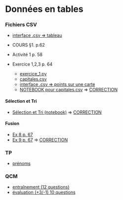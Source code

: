 # Données en tables
### Fichiers CSV 
* [interface .csv => tableau](https://www.cahier-nsi.fr/livecsv/)
* COURS §1. p.62

* Activité 1 p. 58
* Exercice 1,2,3 p. 64
   * [exercice_1.py](exercice_1.py) 
   * [capitales.csv](capitales.csv)
   * [interface .csv => points sur une carte](https://www.cahier-nsi.fr/livecsvmap2/)
   * [NOTEBOOK pour capitales.csv](https://notebook.basthon.fr/?from=https://raw.githubusercontent.com/thfruchart/1nsi/main/S4/ExoCSV.ipynb&aux=https://raw.githubusercontent.com/thfruchart/1nsi/main/S4/capitales.csv) => [CORRECTION](https://notebook.basthon.fr/?from=https://raw.githubusercontent.com/thfruchart/1nsi/main/S4/CAPITALES.ipynb&aux=https://raw.githubusercontent.com/thfruchart/1nsi/main/S4/capitales.csv)
#### Sélection et Tri
 * [Sélection et Tri (notebook)](https://notebook.basthon.fr/?from=https://raw.githubusercontent.com/thfruchart/1nsi/main/S4/Selection_Tri_Table.ipynb) => [CORRECTION](https://notebook.basthon.fr/?from=https://raw.githubusercontent.com/thfruchart/1nsi/main/S4/SelectionTriCORR.ipynb)
#### Fusion
 * [Ex 8 p. 67](https://notebook.basthon.fr/?from=https://raw.githubusercontent.com/thfruchart/1nsi/main/S4/Exo8p.67.ipynb)
 * [Ex 9 p. 67](https://notebook.basthon.fr/?from=https://raw.githubusercontent.com/thfruchart/1nsi/main/S4/Exo9p.67.ipynb) => [CORRECTION](EXO9p.67_CORRECTION.ipynb)
### TP
* [prénoms](../proj/prenoms.ipynb)
### QCM
* [entraînement (12 questions)](https://genumsi.inria.fr/qcm.php?h=33314488b10ad5420aad25f99119f66a)
* [évaluation (+3/-1) 10 questions](https://genumsi.inria.fr/qcm.php?h=12d38f819b19f12e75ebd1dd1a90d673)
